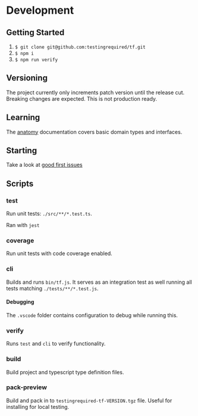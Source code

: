 # Development

## Getting Started

1. `$ git clone git@github.com:testingrequired/tf.git`
2. `$ npm i`
3. `$ npm run verify`

## Versioning

The project currently only increments patch version until the release cut. Breaking changes are expected. This is not production ready.

## Learning

The [anatomy](ANATOMY.md) documentation covers basic domain types and interfaces.

## Starting

Take a look at [good first issues](labels/good%20first%20issue)

## Scripts

### test

Run unit tests: `./src/**/*.test.ts`.

Ran with `jest`

### coverage

Run unit tests with code coverage enabled.

### cli

Builds and runs `bin/tf.js`. It serves as an integration test as well running all tests matching `./tests/**/*.test.js`.

#### Debugging

The `.vscode` folder contains configuration to debug while running this.

### verify

Runs `test` and `cli` to verify functionality.

### build

Build project and typescript type definition files.

### pack-preview

Build and pack in to `testingrequired-tf-VERSION.tgz` file. Useful for installing for local testing.
